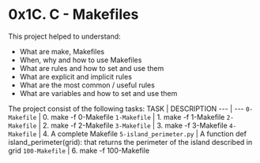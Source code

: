 # 0x1C. C - Makefiles
This project helped to understand:
- What are make, Makefiles
- When, why and how to use Makefiles
- What are rules and how to set and use them
- What are explicit and implicit rules
- What are the most common / useful rules
- What are variables and how to set and use them

The project consist of the following tasks:
TASK | DESCRIPTION
--- | ---
`0-Makefile` | 0. make -f 0-Makefile
`1-Makefile` | 1. make -f 1-Makefile
`2-Makefile` | 2. make -f 2-Makefile
`3-Makefile` | 3. make -f 3-Makefile
`4-Makefile` | 4. A complete Makefile
`5-island_perimeter.py` | A function def island_perimeter(grid): that returns the perimeter of the island described in grid
`100-Makefile` | 6. make -f 100-Makefile
